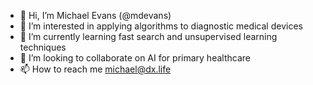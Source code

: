 - 👋 Hi, I’m Michael Evans (@mdevans)
- 👀 I’m interested in applying algorithms to diagnostic medical devices
- 🌱 I’m currently learning fast search and unsupervised learning techniques
- 💞️ I’m looking to collaborate on AI for primary healthcare
- 📫 How to reach me michael@dx.life

<!---
mdevans/mdevans is a ✨ special ✨ repository because its `README.md` (this file) appears on your GitHub profile.
You can click the Preview link to take a look at your changes.
--->
